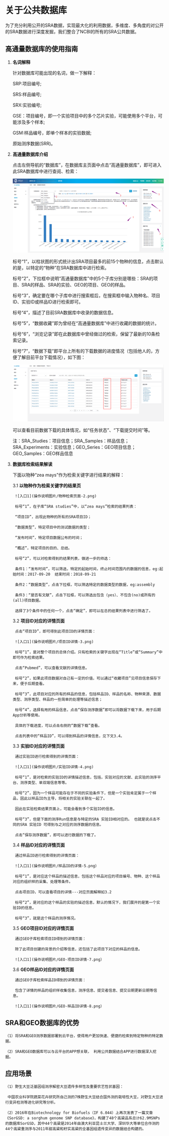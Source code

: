 # 关于公共数据库

为了充分利用公开的SRA数据，实现最大化的利用数据，多维度、多角度的对公开的SRA数据进行深度发掘，我们整合了NCBI的所有的SRA公共数据。

## 高通量数据库的使用指南

1. **名词解释**

	针对数据库可能出现的名词，做一下解释：

	SRP:项目编号;
	
	SRS:样品编号;

	SRX:实验编号;

	GSE：项目编号，即一个实验项目中的多个芯片实验，可能使用多个平台，可能涉及多个样本; 
   
	GSM:样品编号，即单个样本的实验数据;

	原始测序数据(SRR)。

2. **高通量数据库介绍**
	
	点击左侧导航的“数据库”，在数据库主页面中点击“高通量数据库”，即可进入此SRA数据库中进行查阅、检索：
	
	![入口1](操作说明图片/数据库主页面介绍-1.png)	

	标号“1”，以柱状图的形式统计出SRA项目最多的前15个物种的信息，点击默认的是，以特定的“物种”在SRA数据库中进行检索。

	标号“2”，下拉框中说明“高通量数据库”中的5个子库分别是哪些：SRA的项目、SRA的样品、SRA的实验、GEO的项目、GEO的样品。

	标号“3”，确定要在哪个子库中进行搜索框后，在搜索框中输入物种名、项目ID、实验ID或样品ID进行检索即可。

	标号“4”，描述了目前SRA数据库中收录的数据信息。

	标号“5”，“数据收藏”即为曾经在“高通量数据库”中进行收藏的数据的统计。

	标号“6”，“浏览记录”即在此数据库中曾经做过的检索，保留了最新的10条检索记录。

	标号“7”，“数据下载”即平台上所有的下载数据的进度情况（包括他人的，方便了解目前平台下载情况），如下图：

	![入口1](操作说明图片/数据下载进度-6.png)

	可以查看目前数据下载的具体情况，如“任务状态”、“下载提交时间”等。

	注：SRA_Studies：项目信息；SRA_Samples：样品信息；SRA_Experiments：实验信息；GEO_Series：GEO项目信息；GEO_Samples：GEO样品信息

3. **数据库检索结果解读**

	下面以物种“zea mays”作为检索关键字进行结果的解释：

	3.1 **以物种作为检索关键字的结果页**
		
		![入口1](操作说明图片/物种检索页面-2.png)	

		标号“1”，在子库“SRA studies”中，以“zea mays”检索的结果列表：

		“项目ID”，出现此物种的所有的SRA项目ID；
		
		“数据类型”，特定项目中的测试数据的类型；

		“发布时间”，特定项目数据公布的时间；

		“概述”，特定项目的目的、总结。

		标号“2”，可以对检索得到的结果列表，做进一步的帅选：

		条件1：“发布时间”，可以筛选，特定的起始时间，终止时间范围内的数据的信息，eg:起始时间：2017-09-20  结束时间：2018-09-21

		条件2：“数据类型”，点击下拉框，可以筛选特定的数据类型的数据，eg:assembly

		条件3：“是否有文献”，点击下拉框，可以筛选出包含（yes）、不包含(no)或所有的(all)项目数据。

		选择了3个条件中的任何一个，点击“确定”，即可以在总的结果列表中进行筛选了。


	3.2 **项目ID对应的详情页面**

		点击“项目ID”，即可得到此项目ID的详情页面：
		
		![入口1](操作说明图片/项目ID详情-3.png)	
		
		标号“1”，是对整个项目的总体介绍。只有检索的关键字出现在“Title”或“Summary”中即可作为检索结果。

		点击“Pubmed”，可以查看文献的详情信息。
		
		标号“2”，如果此项目数据对自己有一定的价值，可以通过“收藏项目”见项目信息保存下来，便于后期查看。

		标号“3”，此项目对应的所有的样品的信息，包括样品ID、样品的名称、物种来源、数据类型、测序类型、样品的一些简单的处理等描述信息；

		标号“4”，选择有用的样品信息，点击“保存测序数据”即可以将数据下载下来，用于后期App分析等使用。

		具体的下载进度，可以点击右侧的“数据下载”查看。

		点击列表中的“样品ID”，可以得到样品的详情信息，见下文3.4。

	3.3 **实验ID对应的详情页面**

		通过实验ID进行检索得到的详情页面：
		
		![入口1](操作说明图片/实验ID详情-4.png)	

		标号“1”，是对检索的实验ID的详情描述信息，包括，实验对应的文献、此实验的测序平台、测序类型、单双端信息等等。

		标号“2”，因为一个样品可能存在于不同的实验条件下，但是一个实验肯定属于一个样品，因此以样品ID为主导，将相关的实验关联在一起了。

		因此在实验检索结果页面上，可能会看到多个实验ID的信息。

		标号“3”，但是下面的测序Run信息是与特定的SRA 实验ID相对应的。 也就是说点击不同的SRA 实验ID 可得到与之对应的测序数据的信息。

		点击“保存测序数据”，即可以进行数据的下载了。

	3.4 **样品ID对应的详情页面**

		通过样品ID进行检索得到的详情页面：

		![入口1](操作说明图片/样品ID的详情-5.png）

		标号“1”，是对应这个样品的描述信息，包括这个样品对应的项目编号、物种、这个样品对应的组织样的采集、处理等条件。

		点击项目ID，可以查看项目的详情---对应页面解释如3.2

		标号“2”，是对应的这个样品的实验的描述信息，默认的情况下，我们展开的是第一个实验ID的信息。

		标号“3”，就是这个样品的测序情况。

	3.5 **GEO项目ID对应的详情页面**

		通过GEO子库检索项目ID得到的详情页面：

		除了此项目创建的背景的介绍等信息，还包括了此项目下对应的样品的信息。

		![入口1](操作说明图片/GEO-项目ID详情-7.png）

	3.6 **GEO样品ID对应的详情页面**

		通过GEO子库检索样品ID得到的详情页面：

		包含了详情的样品的组织样收集信息，测序信息、提交者信息、提交日期更新日期等信息。

		![入口1](操作说明图片/GEO-样品ID详情-8.png）

## SRA和GEO数据库的优势

	（1）将SRA和GEO测序数据部署到云平台，使得用户更加快速、便捷的检索到特定物种的特定数据。
   
	（2）SRA和GEO数据库可以与云平台的APP想关联，	利用公共数据结合APP进行数据深入挖掘。

## 应用场景
	
	（1）野生大豆泛基因组测序解密大豆遗传多样性及重要农艺性状基因：
        
	 中国农业科学院蔬菜花卉研究所自己测的7株野生大豆结合国外测的栽培性大豆，对野生大豆进行变异检测等进化研究等分析。
	
	（2）2016年在Biotechnology for Biofuels（IF 6.044）上再次发表了一篇文章《SorGSD: a sorghum genome SNP database》，构建了48个高粱品系总计62.9MSNPs的数据库SorGSD，其中44个高粱是2014年由澳大利亚昆士兰大学、深圳华大等单位合作测的44个高粱重测序与2011年甜高粱和籽实高粱的全基因组遗传变异的数据结合构建的。

